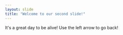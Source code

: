```yaml
---
layout: slide
title: "Welcome to our second slide!"
---
```

It's a great day to be alive!
Use the left arrow to go back!
